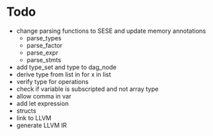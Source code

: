# Todo
* change parsing functions to SESE and update memory annotations
  * parse_types
  * parse_factor
  * parse_expr
  * parse_stmts
* add type_set and type to dag_node
* derive type from list in for x in list
* verify type for operations
* check if variable is subscripted and not array type
* allow comma in var
* add let expression
* structs
* link to LLVM
* generate LLVM IR